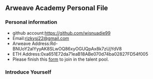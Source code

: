 ## Arweave Academy Personal File

### Personal information

- github account:https://github.com/wisnuadie99
- Email:rizkysj22@gmail.com
- Arweave Address:Rd-BNUoY2alYyyAK8SLwOQ86xyOGUQpAx8k7zUjYdV8
- ETH Address:0xa651E72da71eaB18ABe070d74ba02827FD54f005
- Please finish this [form](https://docs.google.com/forms/d/e/1FAIpQLSfWA5fIIcBgmRppm3jNz5vmf9Mai_QMVil-2pO4r7YKn_Zhtw/viewform?usp=sf_link) to join in the talent pool.

### Introduce Yourself

